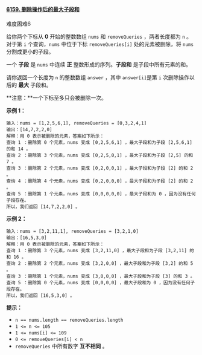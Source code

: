 #### [6159. 删除操作后的最大子段和](https://leetcode.cn/problems/maximum-segment-sum-after-removals/)

难度困难6

给你两个下标从 **0** 开始的整数数组 `nums` 和 `removeQueries` ，两者长度都为 `n` 。对于第 `i` 个查询，`nums` 中位于下标 `removeQueries[i]` 处的元素被删除，将 `nums` 分割成更小的子段。

一个 **子段** 是 `nums` 中连续 **正** 整数形成的序列。**子段和** 是子段中所有元素的和。

请你返回一个长度为 `n` 的整数数组 `answer` ，其中 `answer[i]`是第 `i` 次删除操作以后的 **最大** 子段和。

**注意：**一个下标至多只会被删除一次。

 

**示例 1：**

```
输入：nums = [1,2,5,6,1], removeQueries = [0,3,2,4,1]
输出：[14,7,2,2,0]
解释：用 0 表示被删除的元素，答案如下所示：
查询 1 ：删除第 0 个元素，nums 变成 [0,2,5,6,1] ，最大子段和为子段 [2,5,6,1] 的和 14 。
查询 2 ：删除第 3 个元素，nums 变成 [0,2,5,0,1] ，最大子段和为子段 [2,5] 的和 7 。
查询 3 ：删除第 2 个元素，nums 变成 [0,2,0,0,1] ，最大子段和为子段 [2] 的和 2 。
查询 4 ：删除第 4 个元素，nums 变成 [0,2,0,0,0] ，最大子段和为子段 [2] 的和 2 。
查询 5 ：删除第 1 个元素，nums 变成 [0,0,0,0,0] ，最大子段和为 0 ，因为没有任何子段存在。
所以，我们返回 [14,7,2,2,0] 。
```

**示例 2：**

```
输入：nums = [3,2,11,1], removeQueries = [3,2,1,0]
输出：[16,5,3,0]
解释：用 0 表示被删除的元素，答案如下所示：
查询 1 ：删除第 3 个元素，nums 变成 [3,2,11,0] ，最大子段和为子段 [3,2,11] 的和 16 。
查询 2 ：删除第 2 个元素，nums 变成 [3,2,0,0] ，最大子段和为子段 [3,2] 的和 5 。
查询 3 ：删除第 1 个元素，nums 变成 [3,0,0,0] ，最大子段和为子段 [3] 的和 3 。
查询 5 ：删除第 0 个元素，nums 变成 [0,0,0,0] ，最大子段和为 0 ，因为没有任何子段存在。
所以，我们返回 [16,5,3,0] 。
```

 

**提示：**

- `n == nums.length == removeQueries.length`
- `1 <= n <= 105`
- `1 <= nums[i] <= 109`
- `0 <= removeQueries[i] < n`
- `removeQueries` 中所有数字 **互不相同** 。